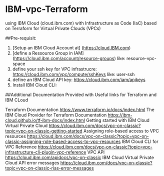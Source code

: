# IBM-vpc-Terraform

using IBM Cloud (cloud.ibm.com) with Infrastructure as Code (IaC) based on Terraform for Virtual Private Clouds (VPCs)


##Pre-requisit:
1. [Setup an IBM Cloud Account at] (https://cloud.IBM.com)
2. [define a Ressource Group in IAM] (https://cloud.ibm.com/account/resource-groups) like: resource-vpc-space
3. define your ssh key for VPC infrastrucre: https://cloud.ibm.com/vpc/compute/sshKeys like: user-ssh
4. define an IBM Cloud API key: https://cloud.ibm.com/iam/apikeys
5. Install IBM Cloud CLI: 


##Additional Documentation Provided with Useful links for Terraform and IBM CLoud 

Terraform Documentation https://www.terraform.io/docs/index.html
The IBM Cloud Provider for Terraform Documentation https://ibm-cloud.github.io/tf-ibm-docs/index.html
Getting started with IBM Cloud Virtual Private Cloud https://cloud.ibm.com/docs/vpc-on-classic?topic=vpc-on-classic-getting-started
Assigning role-based access to VPC resources https://cloud.ibm.com/docs/vpc-on-classic?topic=vpc-on-classic-assigning-role-based-access-to-vpc-resources
IBM Cloud CLI for VPC Reference https://cloud.ibm.com/docs/vpc-on-classic?topic=vpc-infrastructure-cli-plugin-vpc-reference
VPC API https://cloud.ibm.com/apidocs/vpc-on-classic
IBM Cloud Virtual Private Cloud API error messages https://cloud.ibm.com/docs/vpc-on-classic?topic=vpc-on-classic-rias-error-messages
